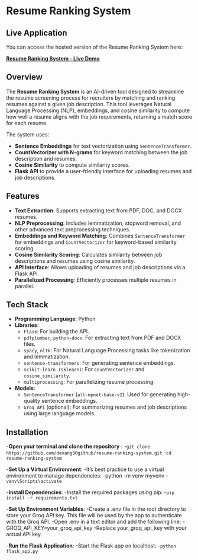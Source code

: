 # Resume Ranking System

## Live Application

You can access the hosted version of the Resume Ranking System here:

[**Resume Ranking System - Live Demo**](https://resume-ranking-system-devang-gawade.streamlit.app/)

## Overview

The **Resume Ranking System** is an AI-driven tool designed to streamline the resume screening process for recruiters by matching and ranking resumes against a given job description. This tool leverages Natural Language Processing (NLP), embeddings, and cosine similarity to compute how well a resume aligns with the job requirements, returning a match score for each resume.

The system uses:

- **Sentence Embeddings** for text vectorization using `SentenceTransformer`.
- **CountVectorizer with N-grams** for keyword matching between the job description and resumes.
- **Cosine Similarity** to compute similarity scores.
- **Flask API** to provide a user-friendly interface for uploading resumes and job descriptions.

## Features

- **Text Extraction**: Supports extracting text from PDF, DOC, and DOCX resumes.
- **NLP Preprocessing**: Includes lemmatization, stopword removal, and other advanced text preprocessing techniques.
- **Embeddings and Keyword Matching**: Combines `SentenceTransformer` for embeddings and `CountVectorizer` for keyword-based similarity scoring.
- **Cosine Similarity Scoring**: Calculates similarity between job descriptions and resumes using cosine similarity.
- **API Interface**: Allows uploading of resumes and job descriptions via a Flask API.
- **Parallelized Processing**: Efficiently processes multiple resumes in parallel.

## Tech Stack

- **Programming Language**: Python
- **Libraries**:
  - `Flask`: For building the API.
  - `pdfplumber`, `python-docx`: For extracting text from PDF and DOCX files.
  - `spacy`, `nltk`: For Natural Language Processing tasks like tokenization and lemmatization.
  - `sentence-transformers`: For generating sentence embeddings.
  - `scikit-learn (sklearn)`: For `CountVectorizer` and `cosine_similarity`.
  - `multiprocessing`: For parallelizing resume processing.
- **Models**:
  - `SentenceTransformer` (`all-mpnet-base-v2`): Used for generating high-quality sentence embeddings.
  - `Groq API` (optional): For summarizing resumes and job descriptions using large language models.

## Installation

-**Open your terminal and clone the repository** : -`git clone https://github.com/devang30github/resume-ranking-system.git` -`cd resume-ranking-system`

-**Set Up a Virtual Environment**:
-It’s best practice to use a virtual environment to manage dependencies:
-python -m venv myvenv -`venv\Scripts\activate`

-**Install Dependencies**:
-Install the required packages using pip: -`pip install -r requirements.txt`

-**Set Up Environment Variables**:
-Create a .env file in the root directory to store your Groq API key. This file will be used by the app to authenticate with the Groq API.
-Open .env in a text editor and add the following line:
-GROQ_API_KEY=your_groq_api_key
-Replace your_groq_api_key with your actual API key.

-**Run the Flask Application**:
-Start the Flask app on localhost: -`python flask_app.py`
